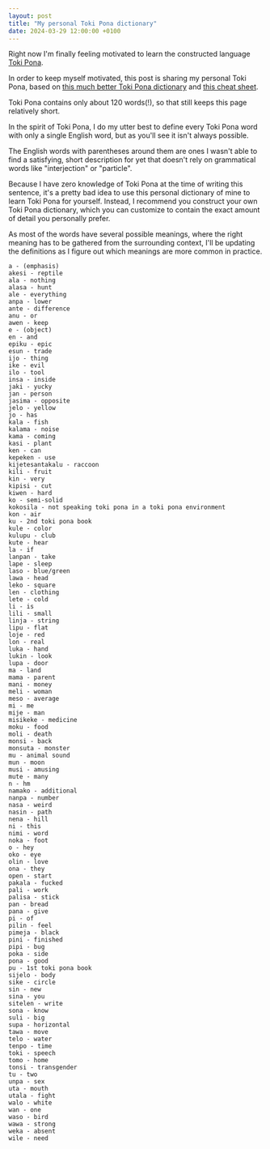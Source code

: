 ```yaml
---
layout: post
title: "My personal Toki Pona dictionary"
date: 2024-03-29 12:00:00 +0100
---
```


Right now I'm finally feeling motivated to learn the constructed language [Toki Pona](https://en.wikipedia.org/wiki/Toki_Pona).

In order to keep myself motivated, this post is sharing my personal Toki Pona, based on [this much better Toki Pona dictionary](https://lipu-sona.pona.la/dictionary.html) and [this cheat sheet](https://blinry.org/toki-pona-cheat-sheet/toki-pona-cheat-sheet.pdf).

Toki Pona contains only about 120 words(!), so that still keeps this page relatively short.

In the spirit of Toki Pona, I do my utter best to define every Toki Pona word with only a single English word, but as you'll see it isn't always possible.

The English words with parentheses around them are ones I wasn't able to find a satisfying, short description for yet that doesn't rely on grammatical words like "interjection" or "particle".

Because I have zero knowledge of Toki Pona at the time of writing this sentence, it's a pretty bad idea to use this personal dictionary of mine to learn Toki Pona for yourself. Instead, I recommend you construct your own Toki Pona dictionary, which you can customize to contain the exact amount of detail you personally prefer.

As most of the words have several possible meanings, where the right meaning has to be gathered from the surrounding context, I'll be updating the definitions as I figure out which meanings are more common in practice.

```
a - (emphasis)
akesi - reptile
ala - nothing
alasa - hunt
ale - everything
anpa - lower
ante - difference
anu - or
awen - keep
e - (object)
en - and
epiku - epic
esun - trade
ijo - thing
ike - evil
ilo - tool
insa - inside
jaki - yucky
jan - person
jasima - opposite
jelo - yellow
jo - has
kala - fish
kalama - noise
kama - coming
kasi - plant
ken - can
kepeken - use
kijetesantakalu - raccoon
kili - fruit
kin - very
kipisi - cut
kiwen - hard
ko - semi-solid
kokosila - not speaking toki pona in a toki pona environment
kon - air
ku - 2nd toki pona book
kule - color
kulupu - club
kute - hear
la - if
lanpan - take
lape - sleep
laso - blue/green
lawa - head
leko - square
len - clothing
lete - cold
li - is
lili - small
linja - string
lipu - flat
loje - red
lon - real
luka - hand
lukin - look
lupa - door
ma - land
mama - parent
mani - money
meli - woman
meso - average
mi - me
mije - man
misikeke - medicine
moku - food
moli - death
monsi - back
monsuta - monster
mu - animal sound
mun - moon
musi - amusing
mute - many
n - hm
namako - additional
nanpa - number
nasa - weird
nasin - path
nena - hill
ni - this
nimi - word
noka - foot
o - hey
oko - eye
olin - love
ona - they
open - start
pakala - fucked
pali - work
palisa - stick
pan - bread
pana - give
pi - of
pilin - feel
pimeja - black
pini - finished
pipi - bug
poka - side
pona - good
pu - 1st toki pona book
sijelo - body
sike - circle
sin - new
sina - you
sitelen - write
sona - know
suli - big
supa - horizontal
tawa - move
telo - water
tenpo - time
toki - speech
tomo - home
tonsi - transgender
tu - two
unpa - sex
uta - mouth
utala - fight
walo - white
wan - one
waso - bird
wawa - strong
weka - absent
wile - need
```

